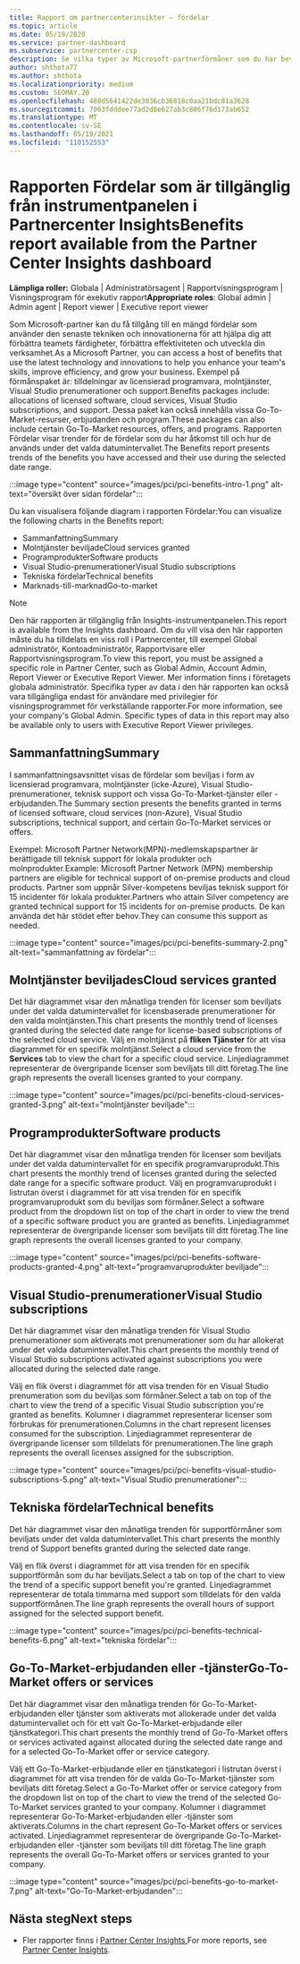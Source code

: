 ```yaml
---
title: Rapport om partnercenterinsikter – fördelar
ms.topic: article
ms.date: 05/19/2020
ms.service: partner-dashboard
ms.subservice: partnercenter-csp
description: Se vilka typer av Microsoft-partnerförmåner som du har beviljats för att hjälpa företaget att växa, förbättra effektiviteten och förbättra teamets färdigheter.
author: shthota77
ms.author: shthota
ms.localizationpriority: medium
ms.custom: SEOMAY.20
ms.openlocfilehash: 488d5641422de3036cb36818c0aa21bdc81a3628
ms.sourcegitcommit: 7063fdddee77ad2d8e627ab3c806f76d173ab652
ms.translationtype: MT
ms.contentlocale: sv-SE
ms.lasthandoff: 05/19/2021
ms.locfileid: "110152553"
---
```

# <a name="benefits-report-available-from-the-partner-center-insights-dashboard"></a><span data-ttu-id="84619-103">Rapporten Fördelar som är tillgänglig från instrumentpanelen i Partnercenter Insights</span><span class="sxs-lookup"><span data-stu-id="84619-103">Benefits report available from the Partner Center Insights dashboard</span></span>

<span data-ttu-id="84619-104">**Lämpliga roller:** Globala | Administratörsagent | Rapportvisningsprogram | Visningsprogram för exekutiv rapport</span><span class="sxs-lookup"><span data-stu-id="84619-104">**Appropriate roles**: Global admin | Admin agent | Report viewer | Executive report viewer</span></span>

<span data-ttu-id="84619-105">Som Microsoft-partner kan du få tillgång till en mängd fördelar som använder den senaste tekniken och innovationerna för att hjälpa dig att förbättra teamets färdigheter, förbättra effektiviteten och utveckla din verksamhet.</span><span class="sxs-lookup"><span data-stu-id="84619-105">As a Microsoft Partner, you can access a host of benefits that use the latest technology and innovations to help you enhance your team's skills, improve efficiency, and grow your business.</span></span> <span data-ttu-id="84619-106">Exempel på förmånspaket är: tilldelningar av licensierad programvara, molntjänster, Visual Studio prenumerationer och support.</span><span class="sxs-lookup"><span data-stu-id="84619-106">Benefits packages include: allocations of licensed software, cloud services, Visual Studio subscriptions, and support.</span></span> <span data-ttu-id="84619-107">Dessa paket kan också innehålla vissa Go-To-Market-resurser, erbjudanden och program.</span><span class="sxs-lookup"><span data-stu-id="84619-107">These packages can also include certain Go-To-Market resources, offers, and programs.</span></span> <span data-ttu-id="84619-108">Rapporten Fördelar visar trender för de fördelar som du har åtkomst till och hur de används under det valda datumintervallet.</span><span class="sxs-lookup"><span data-stu-id="84619-108">The Benefits report presents trends of the benefits you have accessed and their use during the selected date range.</span></span>

:::image type="content" source="images/pci/pci-benefits-intro-1.png" alt-text="översikt över sidan fördelar":::

<span data-ttu-id="84619-110">Du kan visualisera följande diagram i rapporten Fördelar:</span><span class="sxs-lookup"><span data-stu-id="84619-110">You can visualize the following charts in the Benefits report:</span></span>

- <span data-ttu-id="84619-111">Sammanfattning</span><span class="sxs-lookup"><span data-stu-id="84619-111">Summary</span></span>
- <span data-ttu-id="84619-112">Molntjänster beviljade</span><span class="sxs-lookup"><span data-stu-id="84619-112">Cloud services granted</span></span>
- <span data-ttu-id="84619-113">Programprodukter</span><span class="sxs-lookup"><span data-stu-id="84619-113">Software products</span></span>
- <span data-ttu-id="84619-114">Visual Studio-prenumerationer</span><span class="sxs-lookup"><span data-stu-id="84619-114">Visual Studio subscriptions</span></span>
- <span data-ttu-id="84619-115">Tekniska fördelar</span><span class="sxs-lookup"><span data-stu-id="84619-115">Technical benefits</span></span>
- <span data-ttu-id="84619-116">Marknads-till-marknad</span><span class="sxs-lookup"><span data-stu-id="84619-116">Go-to-market</span></span>

 > [!NOTE]
 > <span data-ttu-id="84619-117">Den här rapporten är tillgänglig från Insights-instrumentpanelen.</span><span class="sxs-lookup"><span data-stu-id="84619-117">This report is available from the Insights dashboard.</span></span> <span data-ttu-id="84619-118">Om du vill visa den här rapporten måste du ha tilldelats en viss roll i Partnercenter, till exempel Global administratör, Kontoadministratör, Rapportvisare eller Rapportvisningsprogram.</span><span class="sxs-lookup"><span data-stu-id="84619-118">To view this report, you must be assigned a specific role in Partner Center, such as Global Admin, Account Admin, Report Viewer or Executive Report Viewer.</span></span> <span data-ttu-id="84619-119">Mer information finns i företagets globala administratör. Specifika typer av data i den här rapporten kan också vara tillgängliga endast för användare med privilegier för visningsprogrammet för verkställande rapporter.</span><span class="sxs-lookup"><span data-stu-id="84619-119">For more information, see your company's Global Admin. Specific types of data in this report may also be available only to users with Executive Report Viewer privileges.</span></span>

## <a name="summary"></a><span data-ttu-id="84619-120">Sammanfattning</span><span class="sxs-lookup"><span data-stu-id="84619-120">Summary</span></span>

<span data-ttu-id="84619-121">I sammanfattningsavsnittet visas de fördelar som beviljas i form av licensierad programvara, molntjänster (icke-Azure), Visual Studio-prenumerationer, teknisk support och vissa Go-To-Market-tjänster eller -erbjudanden.</span><span class="sxs-lookup"><span data-stu-id="84619-121">The Summary section presents the benefits granted in terms of licensed software, cloud services (non-Azure), Visual Studio subscriptions, technical support, and certain Go-To-Market services or offers.</span></span>

<span data-ttu-id="84619-122">Exempel: Microsoft Partner Network(MPN)-medlemskapspartner är berättigade till teknisk support för lokala produkter och molnprodukter.</span><span class="sxs-lookup"><span data-stu-id="84619-122">Example: Microsoft Partner Network (MPN) membership partners are eligible for technical support of on-premise products and cloud products.</span></span> <span data-ttu-id="84619-123">Partner som uppnår Silver-kompetens beviljas teknisk support för 15 incidenter för lokala produkter.</span><span class="sxs-lookup"><span data-stu-id="84619-123">Partners who attain Silver competency are granted technical support for 15 incidents for on-premise products.</span></span> <span data-ttu-id="84619-124">De kan använda det här stödet efter behov.</span><span class="sxs-lookup"><span data-stu-id="84619-124">They can consume this support as needed.</span></span> 

:::image type="content" source="images/pci/pci-benefits-summary-2.png" alt-text="sammanfattning av fördelar":::

## <a name="cloud-services-granted"></a><span data-ttu-id="84619-126">Molntjänster beviljades</span><span class="sxs-lookup"><span data-stu-id="84619-126">Cloud services granted</span></span>

<span data-ttu-id="84619-127">Det här diagrammet visar den månatliga trenden för licenser som beviljats under det valda datumintervallet för licensbaserade prenumerationer för den valda molntjänsten.</span><span class="sxs-lookup"><span data-stu-id="84619-127">This chart presents the monthly trend of licenses granted during the selected date range for license-based subscriptions of the selected cloud service.</span></span>
<span data-ttu-id="84619-128">Välj en molntjänst på **fliken Tjänster** för att visa diagrammet för en specifik molntjänst.</span><span class="sxs-lookup"><span data-stu-id="84619-128">Select a cloud service from the **Services** tab to view the chart for a specific cloud service.</span></span> <span data-ttu-id="84619-129">Linjediagrammet representerar de övergripande licenser som beviljats till ditt företag.</span><span class="sxs-lookup"><span data-stu-id="84619-129">The line graph represents the overall licenses granted to your company.</span></span>

:::image type="content" source="images/pci/pci-benefits-cloud-services-granted-3.png" alt-text="molntjänster beviljade":::

## <a name="software-products"></a><span data-ttu-id="84619-131">Programprodukter</span><span class="sxs-lookup"><span data-stu-id="84619-131">Software products</span></span>

<span data-ttu-id="84619-132">Det här diagrammet visar den månatliga trenden för licenser som beviljats under det valda datumintervallet för en specifik programvaruprodukt.</span><span class="sxs-lookup"><span data-stu-id="84619-132">This chart presents the monthly trend of licenses granted during the selected date range for a specific software product.</span></span> <span data-ttu-id="84619-133">Välj en programvaruprodukt i listrutan överst i diagrammet för att visa trenden för en specifik programvaruprodukt som du beviljas som förmåner.</span><span class="sxs-lookup"><span data-stu-id="84619-133">Select a software product from the dropdown list on top of the chart in order to view the trend of a specific software product you are granted as benefits.</span></span> <span data-ttu-id="84619-134">Linjediagrammet representerar de övergripande licenser som beviljats till ditt företag.</span><span class="sxs-lookup"><span data-stu-id="84619-134">The line graph represents the overall licenses granted to your company.</span></span>

:::image type="content" source="images/pci/pci-benefits-software-products-granted-4.png" alt-text="programvaruprodukter beviljade":::

## <a name="visual-studio-subscriptions"></a><span data-ttu-id="84619-136">Visual Studio-prenumerationer</span><span class="sxs-lookup"><span data-stu-id="84619-136">Visual Studio subscriptions</span></span>

<span data-ttu-id="84619-137">Det här diagrammet visar den månatliga trenden för Visual Studio prenumerationer som aktiverats mot prenumerationer som du har allokerat under det valda datumintervallet.</span><span class="sxs-lookup"><span data-stu-id="84619-137">This chart presents the monthly trend of Visual Studio subscriptions activated against subscriptions you were allocated during the selected date range.</span></span>

<span data-ttu-id="84619-138">Välj en flik överst i diagrammet för att visa trenden för en Visual Studio prenumeration som du beviljas som förmåner.</span><span class="sxs-lookup"><span data-stu-id="84619-138">Select a tab on top of the chart to view the trend of a specific Visual Studio subscription you're granted as benefits.</span></span> <span data-ttu-id="84619-139">Kolumner i diagrammet representerar licenser som förbrukas för prenumerationen.</span><span class="sxs-lookup"><span data-stu-id="84619-139">Columns in the chart represent licenses consumed for the subscription.</span></span> <span data-ttu-id="84619-140">Linjediagrammet representerar de övergripande licenser som tilldelats för prenumerationen.</span><span class="sxs-lookup"><span data-stu-id="84619-140">The line graph represents the overall licenses assigned for the subscription.</span></span>

:::image type="content" source="images/pci/pci-benefits-visual-studio-subscriptions-5.png" alt-text="Visual Studio prenumerationer":::

## <a name="technical-benefits"></a><span data-ttu-id="84619-142">Tekniska fördelar</span><span class="sxs-lookup"><span data-stu-id="84619-142">Technical benefits</span></span>

<span data-ttu-id="84619-143">Det här diagrammet visar den månatliga trenden för supportförmåner som beviljats under det valda datumintervallet.</span><span class="sxs-lookup"><span data-stu-id="84619-143">This chart presents the monthly trend of Support benefits granted during the selected date range.</span></span>

<span data-ttu-id="84619-144">Välj en flik överst i diagrammet för att visa trenden för en specifik supportförmån som du har beviljats.</span><span class="sxs-lookup"><span data-stu-id="84619-144">Select a tab on top of the chart to view the trend of a specific support benefit you're granted.</span></span> <span data-ttu-id="84619-145">Linjediagrammet representerar de totala timmarna med support som tilldelats för den valda supportförmånen.</span><span class="sxs-lookup"><span data-stu-id="84619-145">The line graph represents the overall hours of support assigned for the selected support benefit.</span></span>

:::image type="content" source="images/pci/pci-benefits-technical-benefits-6.png" alt-text="tekniska fördelar":::

## <a name="go-to-market-offers-or-services"></a><span data-ttu-id="84619-147">Go-To-Market-erbjudanden eller -tjänster</span><span class="sxs-lookup"><span data-stu-id="84619-147">Go-To-Market offers or services</span></span>

<span data-ttu-id="84619-148">Det här diagrammet visar den månatliga trenden för Go-To-Market-erbjudanden eller tjänster som aktiverats mot allokerade under det valda datumintervallet och för ett valt Go-To-Market-erbjudande eller tjänstkategori.</span><span class="sxs-lookup"><span data-stu-id="84619-148">This chart presents the monthly trend of Go-To-Market offers or services activated against allocated during the selected date range and for a selected Go-To-Market offer or service category.</span></span>

<span data-ttu-id="84619-149">Välj ett Go-To-Market-erbjudande eller en tjänstkategori i listrutan överst i diagrammet för att visa trenden för de valda Go-To-Market-tjänster som beviljats ditt företag.</span><span class="sxs-lookup"><span data-stu-id="84619-149">Select a Go-To-Market offer or service category from the dropdown list on top of the chart to view the trend of the selected Go-To-Market services granted to your company.</span></span> <span data-ttu-id="84619-150">Kolumner i diagrammet representerar Go-To-Market-erbjudanden eller -tjänster som aktiverats.</span><span class="sxs-lookup"><span data-stu-id="84619-150">Columns in the chart represent Go-To-Market offers or services activated.</span></span> <span data-ttu-id="84619-151">Linjediagrammet representerar de övergripande Go-To-Market-erbjudanden eller -tjänster som beviljats till ditt företag.</span><span class="sxs-lookup"><span data-stu-id="84619-151">The line graph represents the overall Go-To-Market offers or services granted to your company.</span></span>

:::image type="content" source="images/pci/pci-benefits-go-to-market-7.png" alt-text="Go-To-Market-erbjudanden":::

## <a name="next-steps"></a><span data-ttu-id="84619-153">Nästa steg</span><span class="sxs-lookup"><span data-stu-id="84619-153">Next steps</span></span>

- <span data-ttu-id="84619-154">Fler rapporter finns i [Partner Center Insights.](partner-center-insights.md)</span><span class="sxs-lookup"><span data-stu-id="84619-154">For more reports, see [Partner Center Insights](partner-center-insights.md).</span></span>
